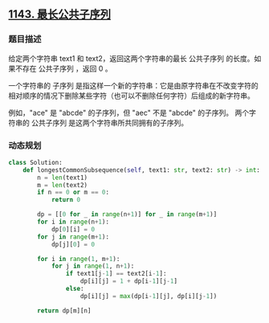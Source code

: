 ## [1143. 最长公共子序列](https://leetcode-cn.com/problems/longest-common-subsequence/)

### 题目描述

给定两个字符串 text1 和 text2，返回这两个字符串的最长 公共子序列 的长度。如果不存在 公共子序列 ，返回 0 。

一个字符串的 子序列 是指这样一个新的字符串：它是由原字符串在不改变字符的相对顺序的情况下删除某些字符（也可以不删除任何字符）后组成的新字符串。

例如，"ace" 是 "abcde" 的子序列，但 "aec" 不是 "abcde" 的子序列。
两个字符串的 公共子序列 是这两个字符串所共同拥有的子序列。

### 动态规划

```python
class Solution:
    def longestCommonSubsequence(self, text1: str, text2: str) -> int:
        n = len(text1)
        m = len(text2)
        if n == 0 or m == 0:
            return 0

        dp = [[0 for _ in range(n+1)] for _ in range(m+1)]
        for i in range(n+1):
            dp[0][i] = 0
        for j in range(m+1):
            dp[j][0] = 0

        for i in range(1, m+1):
            for j in range(1, n+1):
                if text1[j-1] == text2[i-1]:
                    dp[i][j] = 1 + dp[i-1][j-1]
                else:
                    dp[i][j] = max(dp[i-1][j], dp[i][j-1])

        return dp[m][n]
```

